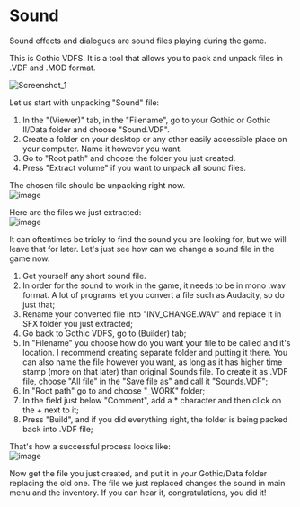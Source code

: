 # Sound

Sound effects and dialogues are sound files playing during the game.

This is Gothic VDFS. It is a tool that allows you to pack and unpack files in .VDF and .MOD format.

![Screenshot_1](https://user-images.githubusercontent.com/30365395/176541176-7e081646-4e8a-4053-8a8f-d98d86ca07e1.png)

Let us start with unpacking "Sound" file:

1. In the "(Viewer)" tab, in the "Filename", go to your Gothic or Gothic II/Data folder and choose "Sound.VDF".
2. Create a folder on your desktop or any other easily accessible place on your computer. Name it however you want.
3. Go to "Root path" and choose the folder you just created.
4. Press "Extract volume" if you want to unpack all sound files.

The chosen file should be unpacking right now.  
![image](https://user-images.githubusercontent.com/30365395/176543044-6c2dc5a0-8ab2-4274-9ae7-85c989ca7db7.png)

Here are the files we just extracted:  
![image](https://user-images.githubusercontent.com/30365395/176544137-5e49a728-fa59-4a49-b6e6-99e96645eff3.png)

It can oftentimes be tricky to find the sound you are looking for, but we will leave that for later. Let's just see how can we change a sound file in the game now.

1. Get yourself any short sound file.
2. In order for the sound to work in the game, it needs to be in mono .wav format. A lot of programs let you convert a file such as Audacity, so do just that;
3. Rename your converted file into "INV_CHANGE.WAV" and replace it in SFX folder you just extracted;
4. Go back to Gothic VDFS, go to (Builder) tab;
5. In "Filename" you choose how do you want your file to be called and it's location. I recommend creating separate folder and putting it there. You can also name the file however you want, as long as it has higher time stamp (more on that later) than original Sounds file. To create it as .VDF file, choose "All file" in the "Save file as" and call it "Sounds.VDF";
6. In "Root path" go to and choose "_WORK" folder;
7. In the field just below "Comment", add a * character and then click on the + next to it;
8. Press "Build", and if you did everything right, the folder is being packed back into .VDF file;

That's how a successful process looks like:  
![image](https://user-images.githubusercontent.com/30365395/176548201-5d4aa758-4a53-401f-a0b5-02095ae38bb7.png)


Now get the file you just created, and put it in your Gothic/Data folder replacing the old one. The file we just replaced changes the sound in main menu and the inventory. If you can hear it, congratulations, you did it!

